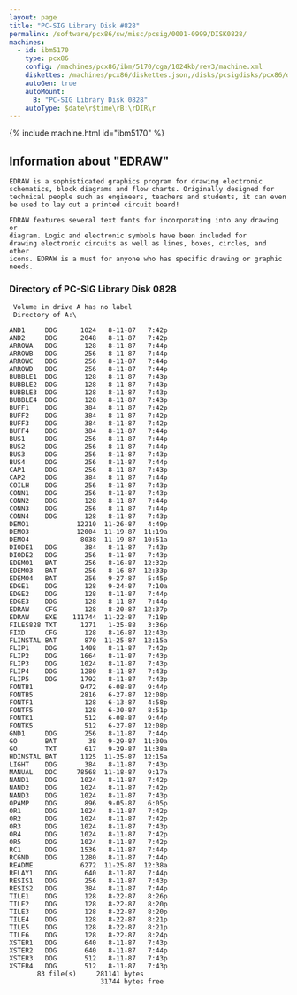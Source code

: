```yaml
---
layout: page
title: "PC-SIG Library Disk #828"
permalink: /software/pcx86/sw/misc/pcsig/0001-0999/DISK0828/
machines:
  - id: ibm5170
    type: pcx86
    config: /machines/pcx86/ibm/5170/cga/1024kb/rev3/machine.xml
    diskettes: /machines/pcx86/diskettes.json,/disks/pcsigdisks/pcx86/diskettes.json
    autoGen: true
    autoMount:
      B: "PC-SIG Library Disk 0828"
    autoType: $date\r$time\rB:\rDIR\r
---
```


{% include machine.html id="ibm5170" %}

## Information about "EDRAW"

    EDRAW is a sophisticated graphics program for drawing electronic
    schematics, block diagrams and flow charts. Originally designed for
    technical people such as engineers, teachers and students, it can even
    be used to lay out a printed circuit board!
    
    EDRAW features several text fonts for incorporating into any drawing or
    diagram. Logic and electronic symbols have been included for
    drawing electronic circuits as well as lines, boxes, circles, and other
    icons. EDRAW is a must for anyone who has specific drawing or graphic
    needs.

### Directory of PC-SIG Library Disk 0828

     Volume in drive A has no label
     Directory of A:\

    AND1     DOG      1024   8-11-87   7:42p
    AND2     DOG      2048   8-11-87   7:42p
    ARROWA   DOG       128   8-11-87   7:44p
    ARROWB   DOG       256   8-11-87   7:44p
    ARROWC   DOG       256   8-11-87   7:44p
    ARROWD   DOG       256   8-11-87   7:44p
    BUBBLE1  DOG       128   8-11-87   7:43p
    BUBBLE2  DOG       128   8-11-87   7:43p
    BUBBLE3  DOG       128   8-11-87   7:43p
    BUBBLE4  DOG       128   8-11-87   7:43p
    BUFF1    DOG       384   8-11-87   7:42p
    BUFF2    DOG       384   8-11-87   7:42p
    BUFF3    DOG       384   8-11-87   7:42p
    BUFF4    DOG       384   8-11-87   7:44p
    BUS1     DOG       256   8-11-87   7:44p
    BUS2     DOG       256   8-11-87   7:44p
    BUS3     DOG       256   8-11-87   7:43p
    BUS4     DOG       256   8-11-87   7:44p
    CAP1     DOG       256   8-11-87   7:43p
    CAP2     DOG       384   8-11-87   7:44p
    COILH    DOG       256   8-11-87   7:43p
    CONN1    DOG       256   8-11-87   7:43p
    CONN2    DOG       128   8-11-87   7:44p
    CONN3    DOG       256   8-11-87   7:44p
    CONN4    DOG       128   8-11-87   7:43p
    DEMO1            12210  11-26-87   4:49p
    DEMO3            12004  11-19-87  11:19a
    DEMO4             8038  11-19-87  10:51a
    DIODE1   DOG       384   8-11-87   7:43p
    DIODE2   DOG       256   8-11-87   7:43p
    EDEMO1   BAT       256   8-16-87  12:32p
    EDEMO3   BAT       256   8-16-87  12:33p
    EDEMO4   BAT       256   9-27-87   5:45p
    EDGE1    DOG       128   9-24-87   7:10a
    EDGE2    DOG       128   8-11-87   7:44p
    EDGE3    DOG       128   8-11-87   7:44p
    EDRAW    CFG       128   8-20-87  12:37p
    EDRAW    EXE    111744  11-22-87   7:18p
    FILES828 TXT      1271   1-25-88   3:36p
    FIXD     CFG       128   8-16-87  12:43p
    FLINSTAL BAT       870  11-25-87  12:15a
    FLIP1    DOG      1408   8-11-87   7:42p
    FLIP2    DOG      1664   8-11-87   7:43p
    FLIP3    DOG      1024   8-11-87   7:43p
    FLIP4    DOG      1280   8-11-87   7:43p
    FLIP5    DOG      1792   8-11-87   7:43p
    FONTB1            9472   6-08-87   9:44p
    FONTB5            2816   6-27-87  12:08p
    FONTF1             128   6-13-87   4:58p
    FONTF5             128   6-30-87   8:51p
    FONTK1             512   6-08-87   9:44p
    FONTK5             512   6-27-87  12:08p
    GND1     DOG       256   8-11-87   7:44p
    GO       BAT        38   9-29-87  11:30a
    GO       TXT       617   9-29-87  11:38a
    HDINSTAL BAT      1125  11-25-87  12:15a
    LIGHT    DOG       384   8-11-87   7:43p
    MANUAL   DOC     78568  11-18-87   9:17a
    NAND1    DOG      1024   8-11-87   7:42p
    NAND2    DOG      1024   8-11-87   7:42p
    NAND3    DOG      1024   8-11-87   7:43p
    OPAMP    DOG       896   9-05-87   6:05p
    OR1      DOG      1024   8-11-87   7:42p
    OR2      DOG      1024   8-11-87   7:42p
    OR3      DOG      1024   8-11-87   7:43p
    OR4      DOG      1024   8-11-87   7:42p
    OR5      DOG      1024   8-11-87   7:42p
    RC1      DOG      1536   8-11-87   7:44p
    RCGND    DOG      1280   8-11-87   7:44p
    README            6272  11-25-87  12:38a
    RELAY1   DOG       640   8-11-87   7:44p
    RESIS1   DOG       256   8-11-87   7:43p
    RESIS2   DOG       384   8-11-87   7:44p
    TILE1    DOG       128   8-22-87   8:26p
    TILE2    DOG       128   8-22-87   8:20p
    TILE3    DOG       128   8-22-87   8:20p
    TILE4    DOG       128   8-22-87   8:21p
    TILE5    DOG       128   8-22-87   8:21p
    TILE6    DOG       128   8-22-87   8:24p
    XSTER1   DOG       640   8-11-87   7:43p
    XSTER2   DOG       640   8-11-87   7:44p
    XSTER3   DOG       512   8-11-87   7:43p
    XSTER4   DOG       512   8-11-87   7:43p
           83 file(s)     281141 bytes
                           31744 bytes free
